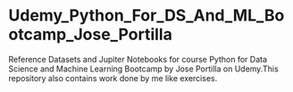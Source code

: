 # Udemy_Python_For_DS_And_ML_Bootcamp_Jose_Portilla
Reference Datasets and Jupiter Notebooks for course Python for Data Science and Machine Learning Bootcamp by Jose Portilla on Udemy.This repository also contains work done by me like exercises. 
